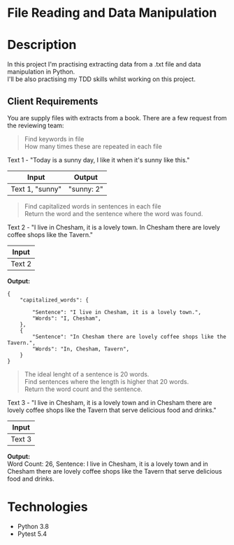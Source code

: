 # File Reading and Data Manipulation

# Description

In this project I'm practising extracting data from a .txt file and data manipulation in Python.  
I'll be also practising my TDD skills whilst working on this project.

## Client Requirements

You are supply files with extracts from a book. There are a few request from the reviewing team:

> Find keywords in file  
> How many times these are repeated in each file

Text 1 - "Today is a sunny day, I like it when it's sunny like this."

|      Input      |   Output   |
| :-------------: | :--------: |
| Text 1, "sunny" | "sunny: 2" |

> Find capitalized words in sentences in each file  
> Return the word and the sentence where the word was found.

Text 2 - "I live in Chesham, it is a lovely town. In Chesham there are lovely coffee shops like the Tavern."

| Input  |
| :----: |
| Text 2 |

**Output:**

```
{
    "capitalized_words": {

        "Sentence": "I live in Chesham, it is a lovely town.",
        "Words": "I, Chesham",
    },
    {
        "Sentence": "In Chesham there are lovely coffee shops like the Tavern.",
        "Words": "In, Chesham, Tavern",
    }
}
```

> The ideal lenght of a sentence is 20 words.  
> Find sentences where the length is higher that 20 words.  
> Return the word count and the sentence.

Text 3 - "I live in Chesham, it is a lovely town and in Chesham there are lovely coffee shops like the Tavern that serve delicious food and drinks."

| Input  |
| :----: |
| Text 3 |

**Output:**  
Word Count: 26, Sentence: I live in Chesham, it is a lovely town and in Chesham there are lovely coffee shops like the Tavern that serve delicious food and drinks.

# Technologies

- Python 3.8
- Pytest 5.4
